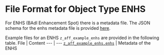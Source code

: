 # File Format for Object Type ENHS

For ENHS (BAdI Enhancement Spot) there is a metadata file.
The JSON schema for the enhs metadata file is provided [here](./enhs.json).

Example files for an ENHS `z_aff_example_enhs` are provided in the following table.
File | Content
 --- | ---
[`z_aff_example_enhs.enhs`](./examples/z_aff_example_enhs.enhs)    | Metadata of the ENHS